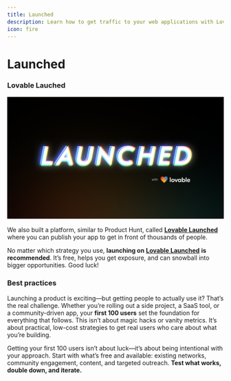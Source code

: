 ```yaml
---
title: Launched
description: Learn how to get traffic to your web applications with Lovable.
icon: fire
---
```


# Launched

### Lovable Lauched

![](../images/LovableLaunchedfromFigma.png)

We also built a platform, similar to Product Hunt, called [**Lovable Launched**](https://launched.lovable.dev/) where you can publish your app to get in front of thousands of people.

No matter which strategy you use, **launching on** [**Lovable Launched**](https://launched.lovable.dev/) **is recommended**. It’s free, helps you get exposure, and can snowball into bigger opportunities. Good luck!

### Best practices

Launching a product is exciting—but getting people to actually use it? That’s the real challenge. Whether you’re rolling out a side project, a SaaS tool, or a community-driven app, your **first 100 users** set the foundation for everything that follows. This isn’t about magic hacks or vanity metrics. It’s about practical, low-cost strategies to get real users who care about what you’re building.

Getting your first 100 users isn’t about luck—it’s about being intentional with your approach. Start with what’s free and available: existing networks, community engagement, content, and targeted outreach. **Test what works, double down, and iterate.**
